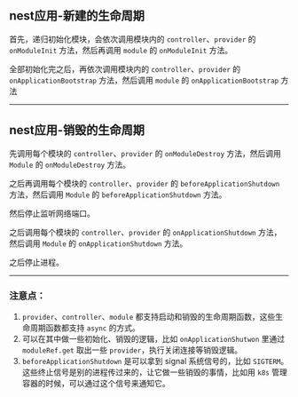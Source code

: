 nest应用-新建的生命周期
-----------------

首先，递归初始化模块，会依次调用模块内的 `controller`、`provider` 的 `onModuleInit` 方法，然后再调用 `module` 的 `onModuleInit` 方法。

全部初始化完之后，再依次调用模块内的 `controller`、`provider` 的 `onApplicationBootstrap` 方法，然后调用 `module` 的 `onApplicationBootstrap` 方法

--------------------------
nest应用-销毁的生命周期
--------------------------
先调用每个模块的 `controller`、`provider` 的 `onModuleDestroy` 方法，然后调用 `Module` 的 `onModuleDestroy` 方法。

之后再调用每个模块的 `controller`、`provider` 的 `beforeApplicationShutdown` 方法，然后调用 `Module` 的 `beforeApplicationShutdown` 方法。

然后停止监听网络端口。

之后调用每个模块的 `controller`、`provider` 的 `onApplicationShutdown` 方法，然后调用 `Module` 的 `onApplicationShutdown` 方法。

之后停止进程。

--------------------------
### 注意点：

1. `provider`、`controller`、`module` 都支持启动和销毁的生命周期函数，这些生命周期函数都支持 `async` 的方式。
2. 可以在其中做一些初始化、销毁的逻辑，比如 `onApplicationShutwon` 里通过 `moduleRef.get` 取出一些 `provider`，执行关闭连接等销毁逻辑。
3. `beforeApplicationShutdown` 是可以拿到 signal 系统信号的，比如 `SIGTERM`。
这些终止信号是别的进程传过来的，让它做一些销毁的事情，比如用 `k8s` 管理容器的时候，可以通过这个信号来通知它。